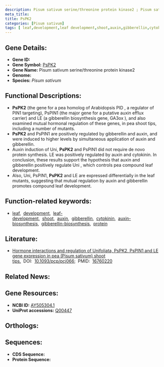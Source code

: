 ```yaml
---
description: Pisum sativum serine/threonine protein kinase2 ; Pisum sativum
meta_title:
title: PsPK2
categories: [Pisum sativum]
tags: [ leaf,development,leaf development,shoot,auxin,gibberellin,cytokinin,auxin biosynthesis,gibberellin biosynthesis,protein ]
---
```


## Gene Details:
- **Gene ID:** []()
- **Gene Symbol:** <u>PsPK2</u>
- **Gene Name:** Pisum sativum serine/threonine protein kinase2
- **Genome:** []()
- **Species:** *Pisum sativum*

## Functional Descriptions:
   - **PsPK2** (the gene for a pea homolog of Arabidopsis PID , a regulator of PIN1 targeting), PsPIN1 (the major gene for a putative auxin efflux carrier) and LE (a gibberellin biosynthesis gene, GA3ox ), and also examined mutual hormonal regulation of these genes, in pea shoot tips, including a number of mutants.
   - **PsPK2** and PsPIN1 are positively regulated by gibberellin and auxin, and were induced to higher levels by simultaneous application of auxin and gibberellin.
   - Auxin induction of Uni, **PsPK2** and PsPIN1 did not require de novo protein synthesis. LE was positively regulated by auxin and cytokinin. In conclusion, these results support the hypothesis that auxin and gibberellin positively regulate Uni , which controls pea compound leaf development.
   - Also, Uni, PsPIN1, **PsPK2** and LE are expressed differentially in the leaf mutants, suggesting that mutual regulation by auxin and gibberellin promotes compound leaf development.

## Function-related keywords:
   - [leaf](/tags/leaf/),&nbsp;&nbsp;[development](/tags/development/),&nbsp;&nbsp;[leaf-development](/tags/leaf-development/),&nbsp;&nbsp;[shoot](/tags/shoot/),&nbsp;&nbsp;[auxin](/tags/auxin/),&nbsp;&nbsp;[gibberellin](/tags/gibberellin/),&nbsp;&nbsp;[cytokinin](/tags/cytokinin/),&nbsp;&nbsp;[auxin-biosynthesis](/tags/auxin-biosynthesis/),&nbsp;&nbsp;[gibberellin-biosynthesis](/tags/gibberellin-biosynthesis/),&nbsp;&nbsp;[protein](/tags/protein/)

## Literature:
   - [Hormone interactions and regulation of Unifoliata, PsPK2, PsPIN1 and LE gene expression in pea (Pisum sativum) shoot tips.](https://doi.org/10.1093/pcp/pcj066)&nbsp;&nbsp;DOI:&nbsp;&nbsp;[10.1093/pcp/pcj066](https://doi.org/10.1093/pcp/pcj066);&nbsp;&nbsp;PMID:&nbsp;&nbsp;[16760220](https://pubmed.ncbi.nlm.nih.gov/16760220/)

## Related News:

## Gene Resources:
- **NCBI ID:**  [AY505304.1](https://www.ncbi.nlm.nih.gov/gene/?term=AY505304.1)
- **UniProt accessions:**  [Q00447](https://www.uniprot.org/uniprotkb/Q00447/entry)

## Orthologs:

## Sequences:
- **CDS Sequence:**
- **Protein Sequence:**

